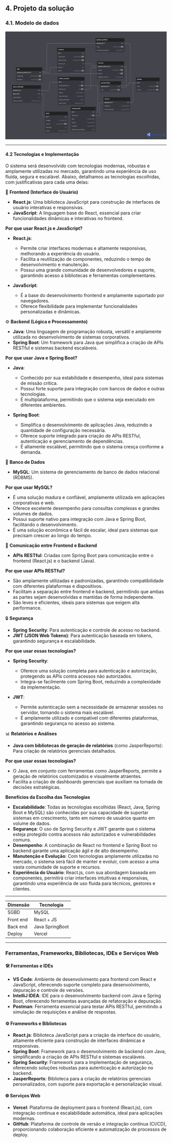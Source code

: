 ## 4. Projeto da solução

### 4.1. Modelo de dados

![Modelo de dados](images/modeloDados.png "Modelo de dados.")

---

#### 4.2 Tecnologias e Implementação

O sistema será desenvolvido com tecnologias modernas, robustas e amplamente utilizadas no mercado, garantindo uma experiência de uso fluida, segura e escalável. Abaixo, detalhamos as tecnologias escolhidas, com justificativas para cada uma delas:

🔧 **Frontend (Interface do Usuário)**

- **React.js**: Uma biblioteca JavaScript para construção de interfaces de usuário interativas e responsivas.
- **JavaScript**: A linguagem base do React, essencial para criar funcionalidades dinâmicas e interativas no frontend.

**Por que usar React.js e JavaScript?**

- **React.js**:
  - Permite criar interfaces modernas e altamente responsivas, melhorando a experiência do usuário.
  - Facilita a reutilização de componentes, reduzindo o tempo de desenvolvimento e manutenção.
  - Possui uma grande comunidade de desenvolvedores e suporte, garantindo acesso a bibliotecas e ferramentas complementares.

- **JavaScript**:
  - É a base do desenvolvimento frontend e amplamente suportado por navegadores.
  - Oferece flexibilidade para implementar funcionalidades personalizadas e dinâmicas.

⚙️ **Backend (Lógica e Processamento)**

- **Java**: Uma linguagem de programação robusta, versátil e amplamente utilizada no desenvolvimento de sistemas corporativos.
- **Spring Boot**: Um framework para Java que simplifica a criação de APIs RESTful e sistemas backend escaláveis.

**Por que usar Java e Spring Boot?**

- **Java**:
  - Conhecido por sua estabilidade e desempenho, ideal para sistemas de missão crítica.
  - Possui forte suporte para integração com bancos de dados e outras tecnologias.
  - É multiplataforma, permitindo que o sistema seja executado em diferentes ambientes.

- **Spring Boot**:
  - Simplifica o desenvolvimento de aplicações Java, reduzindo a quantidade de configuração necessária.
  - Oferece suporte integrado para criação de APIs RESTful, autenticação e gerenciamento de dependências.
  - É altamente escalável, permitindo que o sistema cresça conforme a demanda.

💾 **Banco de Dados**

- **MySQL**: Um sistema de gerenciamento de banco de dados relacional (RDBMS).

**Por que usar MySQL?**

- É uma solução madura e confiável, amplamente utilizada em aplicações corporativas e web.
- Oferece excelente desempenho para consultas complexas e grandes volumes de dados.
- Possui suporte nativo para integração com Java e Spring Boot, facilitando o desenvolvimento.
- É uma solução econômica e fácil de escalar, ideal para sistemas que precisam crescer ao longo do tempo.

🔗 **Comunicação entre Frontend e Backend**

- **APIs RESTful**: Criadas com Spring Boot para comunicação entre o frontend (React.js) e o backend (Java).

**Por que usar APIs RESTful?**

- São amplamente utilizadas e padronizadas, garantindo compatibilidade com diferentes plataformas e dispositivos.
- Facilitam a separação entre frontend e backend, permitindo que ambas as partes sejam desenvolvidas e mantidas de forma independente.
- São leves e eficientes, ideais para sistemas que exigem alta performance.

🔒 **Segurança**

- **Spring Security**: Para autenticação e controle de acesso no backend.
- **JWT (JSON Web Tokens)**: Para autenticação baseada em tokens, garantindo segurança e escalabilidade.

**Por que usar essas tecnologias?**

- **Spring Security**:
  - Oferece uma solução completa para autenticação e autorização, protegendo as APIs contra acessos não autorizados.
  - Integra-se facilmente com Spring Boot, reduzindo a complexidade da implementação.
  
- **JWT**:
  - Permite autenticação sem a necessidade de armazenar sessões no servidor, tornando o sistema mais escalável.
  - É amplamente utilizado e compatível com diferentes plataformas, garantindo segurança no acesso ao sistema.

📊 **Relatórios e Análises**

- **Java com bibliotecas de geração de relatórios** (como JasperReports): Para criação de relatórios gerenciais detalhados.

**Por que usar essas tecnologias?**

- O Java, em conjunto com ferramentas como JasperReports, permite a geração de relatórios customizados e visualmente atraentes.
- Facilita a criação de dashboards gerenciais que auxiliam na tomada de decisões estratégicas.

**Benefícios da Escolha das Tecnologias**

- **Escalabilidade**: Todas as tecnologias escolhidas (React, Java, Spring Boot e MySQL) são conhecidas por sua capacidade de suportar sistemas em crescimento, tanto em número de usuários quanto em volume de dados.
- **Segurança**: O uso de Spring Security e JWT garante que o sistema esteja protegido contra acessos não autorizados e vulnerabilidades comuns.
- **Desempenho**: A combinação de React no frontend e Spring Boot no backend garante uma aplicação ágil e de alto desempenho.
- **Manutenção e Evolução**: Com tecnologias amplamente utilizadas no mercado, o sistema será fácil de manter e evoluir, com acesso a uma vasta comunidade de suporte e recursos.
- **Experiência do Usuário**: React.js, com sua abordagem baseada em componentes, permitirá criar interfaces intuitivas e responsivas, garantindo uma experiência de uso fluida para técnicos, gestores e clientes.

---

| **Dimensão**   | **Tecnologia**  |
| ---            | ---             |
| SGBD           | MySQL           |
| Front end      | React + JS      |
| Back end       | Java SpringBoot |
| Deploy         | Vercel          |

---

### Ferramentas, Frameworks, Bibliotecas, IDEs e Serviços Web

#### **🛠 Ferramentas e IDEs**
- **VS Code**: Ambiente de desenvolvimento para frontend com React e JavaScript, oferecendo suporte completo para desenvolvimento, depuração e controle de versões.
- **IntelliJ IDEA**: IDE para o desenvolvimento backend com Java e Spring Boot, oferecendo ferramentas avançadas de refatoração e depuração.
- **Postman**: Ferramenta essencial para testar APIs RESTful, permitindo a simulação de requisições e análise de respostas.

#### **⚙️ Frameworks e Bibliotecas**
- **React.js**: Biblioteca JavaScript para a criação da interface do usuário, altamente eficiente para construção de interfaces dinâmicas e responsivas.
- **Spring Boot**: Framework para o desenvolvimento de backend com Java, simplificando a criação de APIs RESTful e sistemas escaláveis.
- **Spring Security**: Framework para a implementação de segurança, oferecendo soluções robustas para autenticação e autorização no backend.
- **JasperReports**: Biblioteca para a criação de relatórios gerenciais personalizados, com suporte para exportação e personalização visual.

#### **🌐 Serviços Web**
- **Vercel**: Plataforma de deployment para o frontend (React.js), com integração contínua e escalabilidade automática, ideal para aplicações modernas.
- **GitHub**: Plataforma de controle de versão e integração contínua (CI/CD), proporcionando colaboração eficiente e automatização de processos de deploy.
